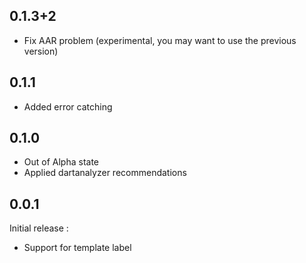 ## 0.1.3+2
 - Fix AAR problem (experimental, you may want to use the previous version)

## 0.1.1
 - Added error catching

## 0.1.0
 - Out of Alpha state
 - Applied dartanalyzer recommendations

## 0.0.1
Initial release :
 - Support for template label
